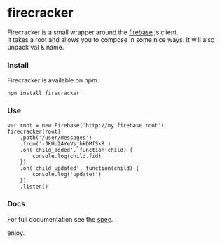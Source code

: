 # firecracker

Firecracker is a small wrapper around the [firebase](https://www.firebase.com/) js client.  
It takes a root and allows you to compose in some nice ways. It will also unpack val & name.

### Install

Firecracker is available on npm.

	npm install firecracker
	
### Use

    var root = new Firebase('http://my.firebase.root')
    firecracker(root)
        .path('/user/messages')
        .from('-JKUu24YeVsjhkDMfSkR')
        .on('child_added', function(child) {
            console.log(child.fid)
        })
        .on('child_updated', function(child) {
            console.log('update!')
        })
        .listen()

	
### Docs

For full documentation see the [spec](https://github.com/asbjornenge/firecracker/blob/master/test/spec.js).  

enjoy.
